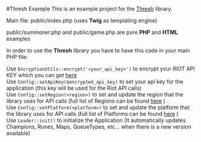 #Thresh Example
This is an example project for the [Thresh](https://github.com/Petersil1998/Thresh) library.

Main file: public/index.php (uses **Twig** as templating engine)

public/summoner.php and public/game.php are pure **PHP** and **HTML** examples

In order to use the **Thresh** library you have to have this code in your main PHP file:

Use `EncryptionUtils::encrypt('<your_api_key>')` to encrypt your RIOT API KEY which you can get [here](https://developer.riotgames.com)<br>
Use `Config::setApiKey($encrypted_api_key)` to set your api key for the application (this key will be used for the Riot API calls)<br>
Use `Config::setRegion(<region>)` to set and update the region that the library uses for API calls (full list of Regions can be found [here](https://github.com/Petersil1998/Thresh/blob/master/src/Constants/Regions.php) )<br>
Use `Config::setPlatform(<platform>)` to set and update the platform that the library uses for API calls (full list of Platforms can be found [here](https://github.com/Petersil1998/Thresh/blob/master/src/Constants/Platforms.php) )<br>
Use `Loader::init()` to initialize the Application (It automatically updates Champions, Runes, Maps, QueueTypes, etc... when there is a new version available)